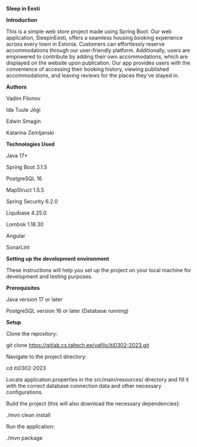 **Sleep in Eesti**

**Introduction**

This is a simple web store project made using Spring Boot. Our web application, SleepinEesti, offers a seamless housing booking experience across every town in Estonia. Customers can effortlessly reserve accommodations through our user-friendly platform. Additionally, users are empowered to contribute by adding their own accommodations, which are displayed on the website upon publication. Our app provides users with the convenience of accessing their booking history, viewing published accommodations, and leaving reviews for the places they've stayed in.

**Authors**

Vadim Filonov

Ida Tuule Jõgi

Edwin Smagin

Katarina Zemljanski


**Technologies Used**

Java 17+

Spring Boot 3.1.5

PostgreSQL 16

MapStruct 1.5.5

Spring Security 6.2.0

Liquibase 4.25.0

Lombok 1.18.30

Angular

SonarLint


**Setting up the development environment**

These instructions will help you set up the project on your local machine for development and testing purposes.

**Prerequisites**

Java version 17 or later

PostgreSQL version 16 or later (Database running)


**Setup**

Clone the repository:

git clone https://gitlab.cs.taltech.ee/vafilo/iti0302-2023.git

Navigate to the project directory:

cd iti0302-2023

Locate application.properties in the src/main/resources/  directory and fill it with the correct database connection data and other necessary configurations.

Build the project (this will also download the necessary dependencies):

./mvn clean install

Run the application:

./mvn package
